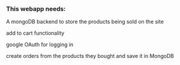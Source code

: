 ### This webapp needs:

A mongoDB backend to store the products being sold on the site

add to cart functionality

google OAuth for logging in

create orders from the products they bought and save it in MongoDB


